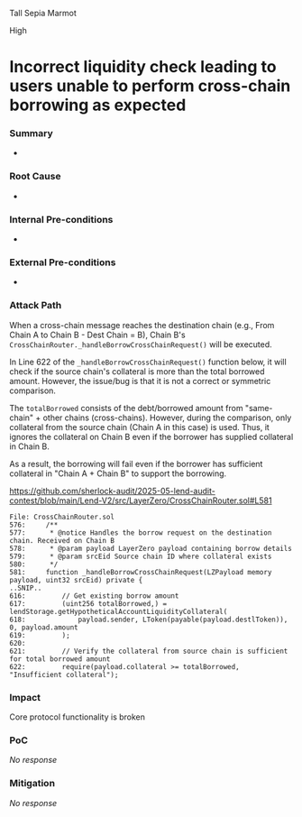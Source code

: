 Tall Sepia Marmot

High

# Incorrect liquidity check leading to users unable to perform cross-chain borrowing as expected

### Summary

-

### Root Cause

-

### Internal Pre-conditions

-

### External Pre-conditions

-

### Attack Path

When a cross-chain message reaches the destination chain (e.g., From Chain A to Chain B - Dest Chain = B), Chain B's `CrossChainRouter._handleBorrowCrossChainRequest()` will be executed.

In Line 622 of the `_handleBorrowCrossChainRequest()` function below, it will check if the source chain's collateral is more than the total borrowed amount. However, the issue/bug is that it is not a correct or symmetric comparison.

The `totalBorrowed` consists of the debt/borrowed amount from "same-chain" + other chains (cross-chains). However, during the comparison, only collateral from the source chain (Chain A in this case) is used. Thus, it ignores the collateral on Chain B even if the borrower has supplied collateral in Chain B.

As a result, the borrowing will fail even if the borrower has sufficient collateral in "Chain A + Chain B" to support the borrowing.

https://github.com/sherlock-audit/2025-05-lend-audit-contest/blob/main/Lend-V2/src/LayerZero/CrossChainRouter.sol#L581

```solidity
File: CrossChainRouter.sol
576:     /**
577:      * @notice Handles the borrow request on the destination chain. Received on Chain B
578:      * @param payload LayerZero payload containing borrow details
579:      * @param srcEid Source chain ID where collateral exists
580:      */
581:     function _handleBorrowCrossChainRequest(LZPayload memory payload, uint32 srcEid) private {
..SNIP..
616:         // Get existing borrow amount
617:         (uint256 totalBorrowed,) = lendStorage.getHypotheticalAccountLiquidityCollateral(
618:             payload.sender, LToken(payable(payload.destlToken)), 0, payload.amount
619:         );
620: 
621:         // Verify the collateral from source chain is sufficient for total borrowed amount
622:         require(payload.collateral >= totalBorrowed, "Insufficient collateral");
```

### Impact

Core protocol functionality is broken

### PoC

_No response_

### Mitigation

_No response_